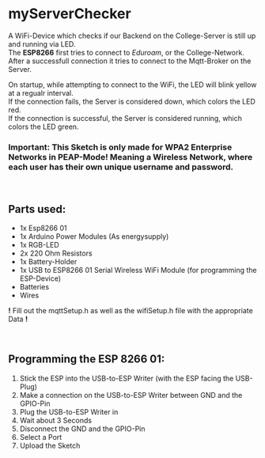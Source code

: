 # myServerChecker

A WiFi-Device which checks if our Backend on the College-Server is still up and running via LED.\
The **ESP8266** first tries to connect to *Eduroam*, or the College-Network.\
After a successfull connection it tries to connect to the Mqtt-Broker on the Server.

On startup, while attempting to connect to the WiFi, the LED will blink yellow at a regualr interval.\
If the connection fails, the Server is considered down, which colors the LED red.\
If the connection is successful, the Server is considered running, which colors the LED green.

### **Important: This Sketch is only made for WPA2 Enterprise Networks in PEAP-Mode! Meaning a Wireless Network, where each user has their own unique username and password.**

<br>

## Parts used:
- 1x Esp8266 01
- 1x Arduino Power Modules (As energysupply)
- 1x RGB-LED
- 2x 220 Ohm Resistors
- 1x Battery-Holder
- 1x USB to ESP8266 01 Serial Wireless WiFi Module (for programming the ESP-Device)
- Batteries
- Wires

**!** Fill out the mqttSetup.h as well as the wifiSetup.h file with the appropriate Data **!**

<br>

## Programming the ESP 8266 01:
1. Stick the ESP into the USB-to-ESP Writer (with the ESP facing the USB-Plug)
2. Make a connection on the USB-to-ESP Writer between GND and the GPIO-Pin
3. Plug the USB-to-ESP Writer in
4. Wait about 3 Seconds
5. Disconnect the GND and the GPIO-Pin
6. Select a Port
7. Upload the Sketch
